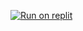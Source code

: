 [![Run on replit](https://replit.com/badge/github/everson1/Simple-WebSite)](https://replit.com/github/everson1/Simple-WebSite)